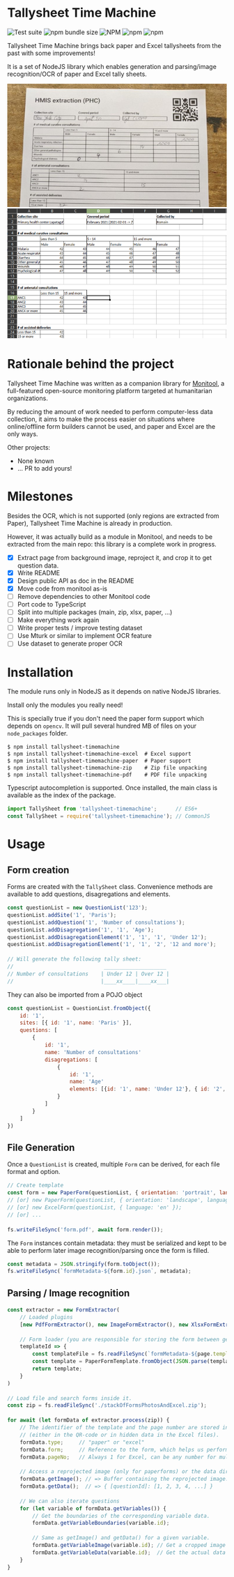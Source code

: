 # Tallysheet Time Machine

![Test suite](https://github.com/romain-gilliotte/tallysheet-timemachine/workflows/Test%20suite/badge.svg)
![npm bundle size](https://img.shields.io/bundlephobia/minzip/tallysheet-timemachine)
![NPM](https://img.shields.io/npm/l/tallysheet-timemachine)
![npm](https://img.shields.io/npm/v/tallysheet-timemachine)
![npm](https://img.shields.io/npm/dt/tallysheet-timemachine)

Tallysheet Time Machine brings back paper and Excel tallysheets from the past with some improvements!

It is a set of NodeJS library which enables generation and parsing/image recognition/OCR of paper and Excel tally sheets.

![Tallysheet photo](./data/readme/paper.jpeg)
![Excel screenshot](./data/readme/excel.png)

# Rationale behind the project

Tallysheet Time Machine was written as a companion library for [Monitool](https://github.com/romain-gilliotte/monitool), a full-featured open-source monitoring platform targeted at humanitarian organizations.

By reducing the amount of work needed to perform computer-less data collection, it aims to make the process easier on situations where online/offline form builders cannot be used, and paper and Excel are the only ways.

Other projects:
- None known
- ... PR to add yours!

# Milestones

Besides the OCR, which is not supported (only regions are extracted from Paper), Tallysheet Time Machine is already in production.

However, it was actually build as a module in Monitool, and needs to be extracted from the main repo: this library is a complete work in progress.

- [x] Extract page from background image, reproject it, and crop it to get question data. 
- [x] Write README
- [x] Design public API as doc in the README
- [x] Move code from monitool as-is
- [ ] Remove dependencies to other Monitool code
- [ ] Port code to TypeScript
- [ ] Split into multiple packages (main, zip, xlsx, paper, ...)
- [ ] Make everything work again
- [ ] Write proper tests / improve testing dataset
- [ ] Use Mturk or similar to implement OCR feature
- [ ] Use dataset to generate proper OCR

# Installation

The module runs only in NodeJS as it depends on native NodeJS libraries.

Install only the modules you really need! 

This is specially true if you don't need the paper form support which depends on `opencv`. It will pull several hundred MB of files on your `node_packages` folder.

```console
$ npm install tallysheet-timemachine
$ npm install tallysheet-timemachine-excel  # Excel support
$ npm install tallysheet-timemachine-paper  # Paper support
$ npm install tallysheet-timemachine-zip    # Zip file unpacking
$ npm install tallysheet-timemachine-pdf    # PDF file unpacking
```

Typescript autocompletion is supported. Once installed, the main class is available as the index of the package.

```javascript
import TallySheet from 'tallysheet-timemachine';      // ES6+
const TallySheet = require('tallysheet-timemachine'); // CommonJS
```

# Usage

## Form creation

Forms are created with the `TallySheet` class.
Convenience methods are available to add questions, disagregations and elements.

```javascript
const questionList = new QuestionList('123');
questionList.addSite('1', 'Paris');
questionList.addQuestion('1', 'Number of consultations');
questionList.addDisagregation('1', '1', 'Age');
questionList.addDisagregationElement('1', '1', '1', 'Under 12');
questionList.addDisagregationElement('1', '1', '2', '12 and more');

// Will generate the following tally sheet:
//                             ____________________
// Number of consultations    | Under 12 | Over 12 |
//                            |____xx____|____xx___|
```

They can also be imported from a POJO object

```javascript
const questionList = QuestionList.fromObject({
    id: '1',
    sites: [{ id: '1', name: 'Paris' }],
    questions: [
        {
            id: '1',
            name: 'Number of consultations'
            disagregations: [
                {
                    id: '1',
                    name: 'Age'
                    elements: [{id: '1', name: 'Under 12'}, { id: '2', name: '12 and more'}]
                }
            ]
        }
    ]
})
```

## File Generation

Once a `QuestionList` is created, multiple `Form` can be derived, for each file format and option.

```javascript
// Create template
const form = new PaperForm(questionList, { orientation: 'portrait', language: 'fr' });
// [or] new PaperForm(questionList, { orientation: 'landscape', language: 'en' });
// [or] new ExcelForm(questionList, { language: 'en' });
// [or] ...

fs.writeFileSync('form.pdf', await form.render());
```

The `Form` instances contain metadata: they must be serialized and kept to be able to perform later image recognition/parsing once the form is filled.

```javascript
const metadata = JSON.stringify(form.toObject());
fs.writeFileSync(`formMetadata-${form.id}.json`, metadata);
```

## Parsing / Image recognition

```javascript
const extractor = new FormExtractor(
    // Loaded plugins
    [new PdfFormExtractor(), new ImageFormExtractor(), new XlsxFormExtractor(), new ZipFormExtractor()],

    // Form loader (you are responsible for storing the form between generation and data extraction)
    templateId => {
        const templateFile = fs.readFileSync(`formMetadata-${page.templateId}.json`);
        const template = PaperFormTemplate.fromObject(JSON.parse(templateFile));
        return template;
    }
)

// Load file and search forms inside it.
const zip = fs.readFileSync('./stackOfFormsPhotosAndExcel.zip');

for await (let formData of extractor.process(zip)) {
    // The identifier of the template and the page number are stored in the form
    // (either in the QR-code or in hidden data in the Excel files).
    formData.type;     // "paper" or "excel"
    formData.form;     // Reference to the form, which helps us perform the OCR.
    formData.pageNo;   // Always 1 for Excel, can be any number for multipage paper forms.

    // Access a reprojected image (only for paperforms) or the data directly (only for excel).
    formData.getImage(); // => Buffer containing the reprojected image.
    formData.getData();  // => { [questionId]: [1, 2, 3, 4, ...] }
    
    // We can also iterate questions
    for (let variable of formData.getVariables()) {
        // Get the boundaries of the corresponding variable data.
        formData.getVariableBoundaries(variable.id);

        // Same as getImage() and getData() for a given variable.
        formData.getVariableImage(variable.id); // Get a cropped image of the variable data
        formData.getVariableData(variable.id);  // Get the actual data
    }
}
```
